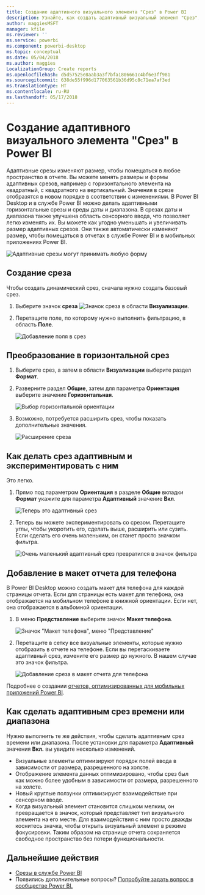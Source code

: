 ```yaml
---
title: Создание адаптивного визуального элемента "Срез" в Power BI
description: Узнайте, как создать адаптивный визуальный элемент "Срез", размер которого можно изменять, чтобы он поместился в отчет
author: maggiesMSFT
manager: kfile
ms.reviewer: ''
ms.service: powerbi
ms.component: powerbi-desktop
ms.topic: conceptual
ms.date: 05/04/2018
ms.author: maggies
LocalizationGroup: Create reports
ms.openlocfilehash: d5d57525e8aab3a3f7bfa1806661c4bf6e3ff981
ms.sourcegitcommit: 638de55f996d177063561b36d95c8c71ea7af3ed
ms.translationtype: HT
ms.contentlocale: ru-RU
ms.lasthandoff: 05/17/2018
---
```

# <a name="create-a-responsive-slicer-you-can-resize-in-power-bi"></a>Создание адаптивного визуального элемента "Срез" в Power BI

Адаптивные срезы изменяют размер, чтобы помещаться в любое пространство в отчете. Вы можете менять размеры и формы адаптивных срезов, например с горизонтального элемента на квадратный, с квадратного на вертикальный. Значения в срезе отобразятся в новом порядке в соответствии с изменениями. В Power BI Desktop и в службе Power BI можно делать адаптивными горизонтальные срезы и среды даты и диапазона. В срезах даты и диапазона также улучшена область сенсорного ввода, что позволяет легко изменять их. Вы можете как угодно уменьшать и увеличивать размер адаптивных срезов. Они также автоматически изменяют размер, чтобы помещаться в отчетах в службе Power BI и в мобильных приложениях Power BI. 

![Адаптивные срезы могут принимать любую форму](media/power-bi-slicer-filter-responsive/power-bi-slicer-filter-responsive-0-slicer.gif)

## <a name="create-a-slicer"></a>Создание среза

Чтобы создать динамический срез, сначала нужно создать базовый срез. 

1. Выберите значок **среза** ![Значок среза](media/power-bi-slicer-filter-responsive/power-bi-slicer-filter-responsive-0-slicer-icon.png) в области **Визуализации**.
2. Перетащите поле, по которому нужно выполнить фильтрацию, в область **Поле**.

    ![Добавление поля в срез](media/power-bi-slicer-filter-responsive/power-bi-slicer-filter-responsive-1-create.png)

## <a name="convert-to-a-horizontal-slicer"></a>Преобразование в горизонтальной срез

1. Выберите срез, а затем в области **Визуализации** выберите раздел **Формат**.
2. Разверните раздел **Общие**, затем для параметра **Ориентация** выберите значение **Горизонтальная**.

    ![Выбор горизонтальной ориентации](media/power-bi-slicer-filter-responsive/power-bi-slicer-filter-responsive-2-horizontal.png) 

1.  Возможно, потребуется расширить срез, чтобы показать дополнительные значения.

     ![Расширение среза](media/power-bi-slicer-filter-responsive/power-bi-slicer-filter-responsive-3-wider.png)

## <a name="make-it-responsive-and-experiment-with-it"></a>Как делать срез адаптивным и экспериментировать с ним

Это легко. 

1. Прямо под параметром **Ориентация** в разделе **Общие** вкладки **Формат** укажите для параметра **Адаптивный** значение **Вкл**.  

    ![Теперь это адаптивный срез](media/power-bi-slicer-filter-responsive/power-bi-slicer-filter-responsive-4-responsive-on.png)

1. Теперь вы можете экспериментировать со срезом. Перетащите углы, чтобы укоротить его, сделать выше, расширить или сузить. Если сделать его очень маленьким, он станет просто значком фильтра.

    ![Очень маленький адаптивный срез превратился в значок фильтра](media/power-bi-slicer-filter-responsive/power-bi-slicer-filter-responsive-5-mini-icon.png)

## <a name="add-it-to-a-phone-report-layout"></a>Добавление в макет отчета для телефона

В Power BI Desktop можно создать макет для телефона для каждой страницы отчета. Если для страницы есть макет для телефона, она отображается на мобильном телефоне в книжной ориентации. Если нет, она отображается в альбомной ориентации. 

1. В меню **Представление** выберите значок **Макет телефона**.

     ![Значок "Макет телефона", меню "Представление"](media/power-bi-slicer-filter-responsive/power-bi-slicer-filter-responsive-6-phone-layout-button.png)
    
1. Перетащите в сетку все визуальные элементы, которые нужно отобразить в отчете на телефоне. Если вы перетаскиваете адаптивный срез, измените его размер до нужного. В нашем случае это значок фильтра.

    ![Добавление среза в макет отчета для телефона](media/power-bi-slicer-filter-responsive/power-bi-slicer-filter-responsive-7-phone-slicer-icon.png)

Подробнее о создании [отчетов, оптимизированных для мобильных приложений Power BI](desktop-create-phone-report.md).

## <a name="make-a-time-or-range-slicer-responsive"></a>Как сделать адаптивным срез времени или диапазона

Нужно выполнить те же действия, чтобы сделать адаптивным срез времени или диапазона. После установки для параметра **Адаптивный** значения **Вкл.** вы увидите несколько изменений.

- Визуальные элементы оптимизируют порядок полей ввода в зависимости от размера, разрешенного на холсте. 
- Отображение элемента данных оптимизировано, чтобы срез был как можно более удобным в зависимости от размера, разрешенного на холсте. 
- Новый круглые ползунки оптимизируют взаимодействие при сенсорном вводе. 
- Когда визуальный элемент становится слишком мелким, он превращается в значок, который представляет тип визуального элемента на его месте. Для взаимодействия с ним просто дважды коснитесь значка, чтобы открыть визуальный элемент в режиме фокусировки. Таким образом на странице отчета сохраняется свободное пространство без потери функциональности.

## <a name="next-steps"></a>Дальнейшие действия

- [Срезы в службе Power BI](power-bi-visualization-slicers.md)
- Появились дополнительные вопросы? [Попробуйте задать вопрос в сообществе Power BI.](http://community.powerbi.com/)
